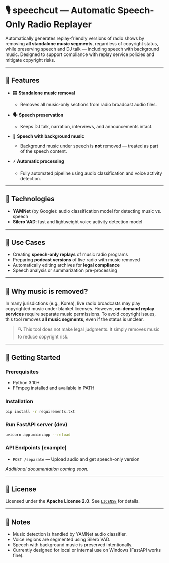 # 🎙️ speechcut — Automatic Speech-Only Radio Replayer

Automatically generates replay-friendly versions of radio shows by removing **all standalone music segments**, regardless of copyright status, while preserving speech and DJ talk — including speech with background music.
Designed to support compliance with replay service policies and mitigate copyright risks.

---

## 🔧 Features

* 🎛️ **Standalone music removal**
  - Removes all music-only sections from radio broadcast audio files.

* 🗣️ **Speech preservation**
  - Keeps DJ talk, narration, interviews, and announcements intact.

* 🎵 **Speech with background music**
  - Background music under speech is **not** removed — treated as part of the speech content.

* ⚡ **Automatic processing**
  - Fully automated pipeline using audio classification and voice activity detection.

---

## 🧠 Technologies

* **YAMNet** (by Google): audio classification model for detecting music vs. speech
* **Silero VAD**: fast and lightweight voice activity detection model

---

## 🧭 Use Cases

* Creating **speech-only replays** of music radio programs
* Preparing **podcast versions** of live radio with music removed
* Automatically editing archives for **legal compliance**
* Speech analysis or summarization pre-processing

---

## 🚧 Why music is removed?

In many jurisdictions (e.g., Korea), live radio broadcasts may play copyrighted music under blanket licenses.
However, **on-demand replay services** require separate music permissions.
To avoid copyright issues, this tool removes **all music segments**, even if the status is unclear.

> 🔍 This tool does not make legal judgments. It simply removes music to reduce copyright risk.

---

## 🚀 Getting Started

### Prerequisites

* Python 3.10+
* FFmpeg installed and available in PATH

### Installation

```bash
pip install -r requirements.txt
```

### Run FastAPI server (dev)

```bash
uvicorn app.main:app --reload
```

### API Endpoints (example)

* `POST /separate` — Upload audio and get speech-only version

*Additional documentation coming soon.*

---

## 📜 License

Licensed under the **Apache License 2.0**. See [`LICENSE`](./LICENSE) for details.

---

## 📝 Notes

* Music detection is handled by YAMNet audio classifier.
* Voice regions are segmented using Silero VAD.
* Speech with background music is preserved intentionally.
* Currently designed for local or internal use on Windows (FastAPI works fine).
